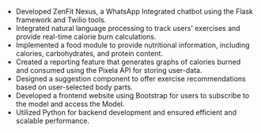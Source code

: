 - Developed ZenFit Nexus, a WhatsApp Integrated chatbot using the Flask framework and Twilio tools.
- Integrated natural language processing to track users' exercises and provide real-time calorie burn calculations.
- Implemented a food module to provide nutritional information, including calories, carbohydrates, and protein content.
- Created a reporting feature that generates graphs of calories burned and consumed using the Pixela API for storing user-data.
- Designed a suggestion component to offer exercise recommendations based on user-selected body parts.
- Developed a frontend website using Bootstrap for users to subscribe to the model and access the Model.
- Utilized Python for backend development and ensured efficient and scalable performance.
